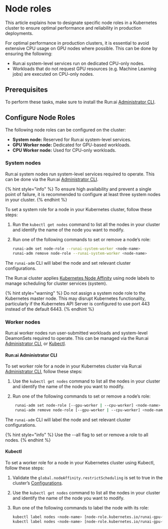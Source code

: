 # Node roles

This article explains how to designate specific node roles in a Kubernetes cluster to ensure optimal performance and reliability in production deployments.

For optimal performance in production clusters, it is essential to avoid extensive CPU usage on GPU nodes where possible. This can be done by ensuring the following:

* Run:ai system-level services run on dedicated CPU-only nodes.
* Workloads that do not request GPU resources (e.g. Machine Learning jobs) are executed on CPU-only nodes.

## Prerequisites

To perform these tasks, make sure to install the Run:ai [Administrator CLI](../cli-reference/new-cli/administrator-cli.md).

## Configure Node Roles

The following node roles can be configured on the cluster:

* **System node:** Reserved for Run:ai system-level services.
* **GPU Worker node:** Dedicated for GPU-based workloads.
* **CPU Worker node:** Used for CPU-only workloads.

### System nodes

Run:ai system nodes run system-level services required to operate. This can be done via the Run:ai [Administrator CLI](../cli-reference/new-cli/administrator-cli.md).

{% hint style="info" %}
To ensure high availability and prevent a single point of failure, it is recommended to configure at least three system nodes in your cluster.
{% endhint %}

To set a system role for a node in your Kubernetes cluster, follow these steps:

1. Run the `kubectl get nodes` command to list all the nodes in your cluster and identify the name of the node you want to modify.
2.  Run one of the following commands to set or remove a node’s role:

    ```bash
    runai-adm set node-role --runai-system-worker <node-name>
    runai-adm remove node-role --runai-system-worker <node-name>
    ```

The `runai-adm` CLI will label the node and set relevant cluster configurations.

The Run:ai cluster applies [Kubernetes Node Affinity](https://kubernetes.io/docs/concepts/scheduling-eviction/assign-pod-node/#affinity-and-anti-affinity) using node labels to manage scheduling for cluster services (system).

{% hint style="warning" %}
Do not assign a system node role to the Kubernetes master node. This may disrupt Kubernetes functionality, particularly if the Kubernetes API Server is configured to use port 443 instead of the default 6443.
{% endhint %}

### Worker nodes

Run:ai worker nodes run user-submitted workloads and system-level DeamonSets required to operate. This can be managed via the Run:ai [Administrator CLI](../cli-reference/new-cli/administrator-cli.md), or [Kubectl](https://kubernetes.io/docs/reference/kubectl/).

#### Run:ai Administrator CLI

To set worker role for a node in your Kubernetes cluster via Run:ai [Administrator CLI](../cli-reference/new-cli/administrator-cli.md), follow these steps:

1. Use the `kubectl get nodes` command to list all the nodes in your cluster and identify the name of the node you want to modify.
2.  Run one of the following commands to set or remove a node’s role:

    ```bash
     runai-adm set node-role [--gpu-worker | --cpu-worker] <node-name>
     runai-adm remove node-role [--gpu-worker | --cpu-worker] <node-name>
    ```

The `runai-adm` CLI will label the node and set relevant cluster configurations.

{% hint style="info" %}
Use the --all flag to set or remove a role to all nodes.
{% endhint %}

#### Kubectl

To set a worker role for a node in your Kubernetes cluster using Kubectl, follow these steps:

1. Validate the `global.nodeAffinity.restrictScheduling` is set to true in the cluster’s [Configurations](advanced-cluster-configurations.md).
2. Use the `kubectl get nodes` command to list all the nodes in your cluster and identify the name of the node you want to modify.
3.  Run one of the following commands to label the node with its role:

    ```bash
    kubectl label nodes <node-name> [node-role.kubernetes.io/runai-gpu-worker=true | node-role.kubernetes.io/runai-cpu-worker=true]
    kubectl label nodes <node-name> [node-role.kubernetes.io/runai-gpu-worker=false | node-role.kubernetes.io/runai-cpu-worker=false]
    ```

